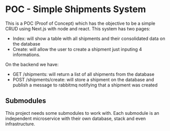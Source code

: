 # POC - Simple Shipments System

This is a POC (Proof of Concept) which has the objective to be a simple CRUD using Next.js with node and react.
This system has two pages:

 - Index: will show a table with all shipments and their consolidated data on the database
 - Create: will allow the user to create a shipment just inputing 4 informations.

On the backend we have:
 - GET /shipments: will return a list of all shipments from the database
 - POST /shipments/create: will store a shipment on the database and publish a message to rabbitmq notifying that a shipment was created

 ## Submodules
 This project needs some submodules to work with. Each submodule is an independent microservice with their own database, stack and even infrastructure.